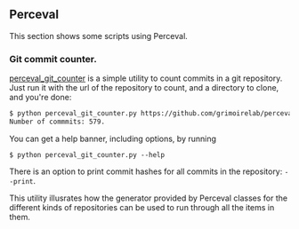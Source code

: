 ## Perceval

This section shows some scripts using Perceval.

### Git commit counter.

[perceval_git_counter](https://github.com/jgbarah/GrimoireLab-training/blob/master/tools-and-tips/scripts/perceval_git_counter.py) is a simple utility to count commits in a git repository. Just run it with the url of the repository to count, and a directory to clone, and you're done:

```bash
$ python perceval_git_counter.py https://github.com/grimoirelab/perceval.git /tmp/ppp 
Number of commmits: 579.
```

You can get a help banner, including options, by running

```
$ python perceval_git_counter.py --help
```

There is an option to print commit hashes for all commits in the repository: `--print`.

This utility illusrates how the generator provided by Perceval classes for the different kinds of repositories can be used to run through all the items in them.